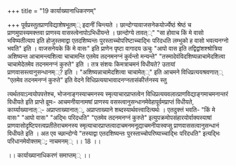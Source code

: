 +++
title = "19 कार्याख्यानाधिकरणम्"

+++
पूर्वप्रस्तुतप्राणविद्याशेषभूतम्् इदानीं चिन्त्यते । छान्दोग्यावाजसनेकयोर्ज्येष्ठं श्रेष्ठं च प्राणमुपास्यमक्त्तवा प्राणस्य वासस्त्वेनापोऽभिधीयन्ते । छान्दोग्ये तावत््" "सा होवाच किं मे वासो भविष्यतीत्याप इति होजुस्तमाद्वा एतदशिष्यन्तः पुरस्ताच्चोपरिष्टाच्चाद्भिः परिदधति लम्भुको ह वासो भवत्यनग्नो भवति" इति । वाजसनेयके किं मे वासः" इति प्राणेन पृष्टा वागादय ऊचुः "आपो वास इति तद्विद्वांशश्श्रोत्रिया अशिष्यन्त आचामन्त्यशित्वा चाचामन्ति एतमेव तदनमनग्नं कुर्वन्तो मन्यन्ते" "तस्मादेवंविदशिष्यन्नाचामेदशित्वा चाचामेदेतमेव तदनमनग्नं कुरुते" इति । तत्र संशयः किमत्राचमनं विधीयते? उतायां प्राणवासस्त्वानुसन्धानम््? इति । "अशिष्यन्नाचामेदशित्वा चाचामेत््" इति आचमने विधिप्रत्ययश्रवणात्् "एतमेव तदनमनग्नं कुरुते" इति वेदने विधिप्रत्ययाभावादनग्नतासंकीर्त्तनस्य स्तु

त्यर्थतयाऽन्वयोपपत्तेश्च, भोजनाङ्गस्याचमनस्य स्मृत्याचारप्राप्तत्वेन विधिप्रत्ययवलात्प्राणविद्याङ्गमाचमनान्तरं विधीयते इति प्राप्ते व्रूमः- आचमनीयानामषां प्राणस्य वसस्त्वानुसन्धानमेवेहापूर्वमप्राप्तं विधीयते, कार्य्याख्यानात््- अप्राप्ताख्यानात््, अप्राप्ताख्याने शब्दस्यार्थवत्त्वादित्यर्थः । एतदुक्त्तं भवति- "किं मे वासः" "आपो वासः" "अद्भिः परिदधति" "एतमेव तदनमनग्नं कुरुते" इत्युपक्रमोपसंहारयोर्वाक्यस्याषां प्राणवासोदृष्टिपरत्वप्रतीतेराचमनस्य स्मृत्याचारप्राप्तत्वादाचमनमनूद्याचमनीयास्वप्सु प्राणवाससत्वानुसन्धानं विधीयते इति । अत एव च्छान्दोग्ये "तस्याद्वा एतदशिष्यन्तः पुरस्ताच्चोपरिष्याच्चाद्भिः परिदधति" इत्यद्भिः परिधानमेवोक्त्तम््; नाचमनम्् ।। 18 ।।

।। कार्याख्यानाधिकरणं समाप्तम्् ।।